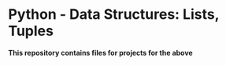 # Python - Data Structures: Lists, Tuples
**This repository contains files for projects for the above**
